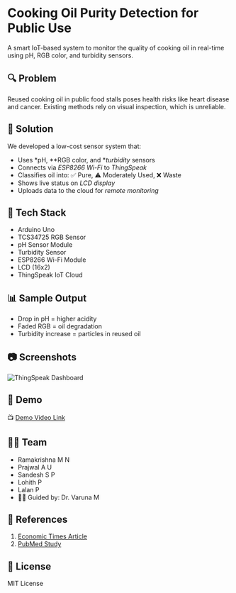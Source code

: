 # Cooking Oil Purity Detection for Public Use

A smart IoT-based system to monitor the quality of cooking oil in real-time using pH, RGB color, and turbidity sensors.

## 🔍 Problem
Reused cooking oil in public food stalls poses health risks like heart disease and cancer. Existing methods rely on visual inspection, which is unreliable.

## 🚀 Solution
We developed a low-cost sensor system that:
- Uses *pH, **RGB color, and **turbidity* sensors
- Connects via *ESP8266 Wi-Fi* to *ThingSpeak*
- Classifies oil into: ✅ Pure, ⚠ Moderately Used, ❌ Waste
- Shows live status on *LCD display*
- Uploads data to the cloud for *remote monitoring*

## 🧰 Tech Stack
- Arduino Uno
- TCS34725 RGB Sensor
- pH Sensor Module
- Turbidity Sensor
- ESP8266 Wi-Fi Module
- LCD (16x2)
- ThingSpeak IoT Cloud

## 📊 Sample Output
- Drop in pH = higher acidity
- Faded RGB = oil degradation
- Turbidity increase = particles in reused oil

## 📷 Screenshots

![ThingSpeak Dashboard](ThingSpeak_Screenshots/dashboard.png)

## 🎥 Demo
📺 [Demo Video Link](https://drive.google.com/file/d/1G8bF1nyLyU7gbWfczf-bUpR0DWkEOmlV/view?usp=drive_link)

## 👨‍💻 Team
- Ramakrishna M N  
- Prajwal A U  
- Sandesh S P  
- Lohith P  
- Lalan P  
- 👩‍🏫 Guided by: Dr. Varuna M  

## 🔗 References
1. [Economic Times Article](https://health.economictimes.indiatimes.com/news/industry/sixty-pc-of-used-cooking-oil-finds-its-way-back-into-food-stream-says-study/93818373)
2. [PubMed Study](https://pubmed.ncbi.nlm.nih.gov/37877148/)

## 📜 License
MIT License
